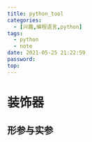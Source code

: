 ```yaml
---
title: python_tool
categories:
  - [兴趣,编程语言,python]
tags:
  - python
  - note
date: 2021-05-25 21:22:59
password:
top:
---
```


# 装饰器

<!-- more -->

## 形参与实参

